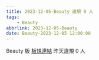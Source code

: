 ```yaml
---
title: 2023-12-05-Beauty 違規 0 人
tags:
    - Beauty
abbrlink: 2023-12-05-Beauty
date: Beauty-2023-12-05 12:00:00
---
```

Beauty 板 [板規連結](https://www.ptt.cc/bbs/Beauty/M.1630069980.A.84B.html)
昨天違規 0 人
